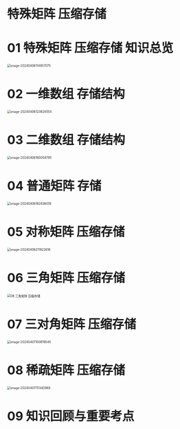 # 特殊矩阵 压缩存储 



# 01 特殊矩阵 压缩存储 知识总览

<img src="https://cvp.oss-cn-shanghai.aliyuncs.com/picgo/202404061148207.png" alt="image-20240406114857075" style="zoom:50%;" />



# 02 一维数组 存储结构

<img src="https://cvp.oss-cn-shanghai.aliyuncs.com/picgo/202404061238661.png" alt="image-20240406123824554" style="zoom:50%;" />



# 03 二维数组 存储结构

<img src="https://cvp.oss-cn-shanghai.aliyuncs.com/picgo/202404061600059.png" alt="image-20240406160054785" style="zoom:50%;" />



# 04 普通矩阵 存储

<img src="https://cvp.oss-cn-shanghai.aliyuncs.com/picgo/202404061628105.png" alt="image-20240406162836019" style="zoom:50%;" />



# 05 对称矩阵 压缩存储

<img src="https://cvp.oss-cn-shanghai.aliyuncs.com/picgo/202404062119984.png" alt="image-20240406211922616" style="zoom:50%;" />



# 06 三角矩阵 压缩存储

<img src="https://cvp.oss-cn-shanghai.aliyuncs.com/picgo/202404071115866.png" alt="06 三角矩阵 压缩存储" style="zoom:50%;" />



# 07 三对角矩阵 压缩存储

<img src="https://cvp.oss-cn-shanghai.aliyuncs.com/picgo/202404071008833.png" alt="image-20240407100819545" style="zoom:50%;" />



# 08 稀疏矩阵 压缩存储

<img src="https://cvp.oss-cn-shanghai.aliyuncs.com/picgo/202404071113208.png" alt="image-20240407111340968" style="zoom:50%;" />



# 09 知识回顾与重要考点



